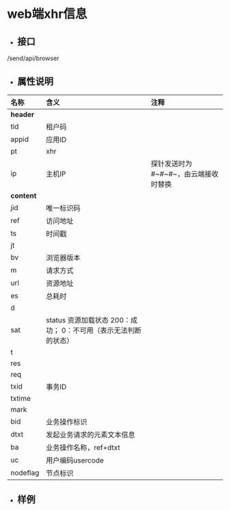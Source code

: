 # web端xhr信息

* ## 接口

/send/api/browser

* ## 属性说明

| **名称** | **含义** | **注释** |
| :--- | :--- | :--- |
| **header** |  |  |
| tid | 租户码 |  |
| appid | 应用ID |  |
| pt | xhr |  |
| ip | 主机IP | 探针发送时为\#~\#~\#~，由云端接收时替换 |
| **content** |  |  |
| jid | 唯一标识码 |  |
| ref | 访问地址 |  |
| ts | 时间戳 |  |
| jt |  |  |
| bv | 浏览器版本 |  |
| m | 请求方式 |  |
| url | 资源地址 |  |
| es | 总耗时 |  |
| d |  |  |
| sat | status 资源加载状态 200：成功； 0：不可用（表示无法判断的状态） |  |
| t |  |  |
| res |  |  |
| req |  |  |
| txid | 事务ID |  |
| txtime |  |  |
| mark |  |  |
| bid | 业务操作标识 |  |
| dtxt | 发起业务请求的元素文本信息 |  |
| ba | 业务操作名称，ref+dtxt |  |
| uc | 用户编码usercode |  |
| nodeflag | 节点标识 |  |

* ## 样例



